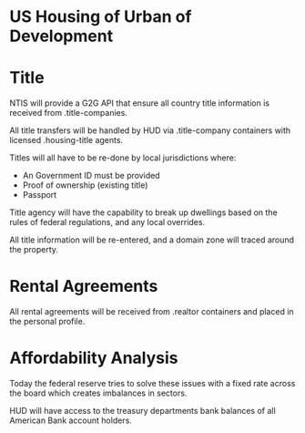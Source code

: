 # US Housing of Urban of Development

# Title

NTIS will provide a G2G API that ensure all country title information is received from .title-companies.

All title transfers will be handled by HUD via .title-company containers with licensed .housing-title agents.

Titles will all have to be re-done by local jurisdictions where:

- An Government ID must be provided
- Proof of ownership (existing title)
- Passport

Title agency will have the capability to break up dwellings based on the rules of federal regulations, and any local overrides.

All title information will be re-entered, and a domain zone will traced around the property.

# Rental Agreements

All rental agreements will be received from .realtor containers and placed in the personal profile.

# Affordability Analysis

Today the federal reserve tries to solve these issues with a fixed rate across the board which creates imbalances in sectors.

HUD will have access to the treasury departments bank balances of all American Bank account holders.
